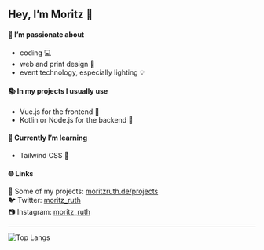 ## Hey, I’m Moritz 👋

#### 💙 I’m passionate about  

- coding 💻
- web and print design 📰
- event technology, especially lighting 💡

#### 📚 In my projects I usually use

- Vue.js for the frontend 👀
- Kotlin or Node.js for the backend 🤖

#### 🔎 Currently I’m learning

- Tailwind CSS 💨

#### 🌐 Links

🎉 Some of my projects: [moritzruth.de/projects](https://moritzruth.de/projects)  
🐦 Twitter: [moritz_ruth](https://twitter.com/moritz_ruth)  
📷 Instagram: [moritz_ruth](https://instagram.com/moritz_ruth)

---

![Top Langs](https://github-readme-stats.vercel.app/api/top-langs/?username=moritzruth)
